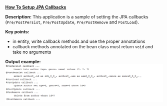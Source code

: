 **[How To Setup JPA Callbacks](https://github.com/andreipall/Spring-Boot-JPA/tree/master/HibernateSpringBootJpaCallbacks)**

**Description:** This application is a sample of setting the JPA callbacks (`Pre/PostPersist`, `Pre/PostUpdate`, `Pre/PostRemove` and `PostLoad`).

**Key points:**
- in entity, write callback methods and use the proper annotations
- callback methods annotated on the bean class must return `void` and take no arguments
   
**Output example:**\
![](https://github.com/andreipall/Spring-Boot-JPA/blob/master/HibernateSpringBootJpaCallbacks/JPA%20callbacks.png)
